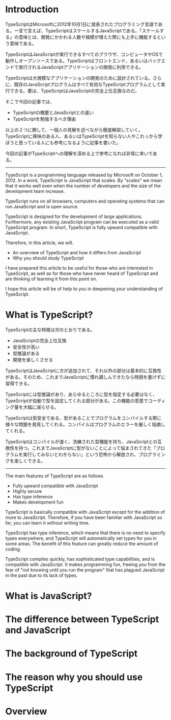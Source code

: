 # Introduction

TypeScriptはMicrosoftに2012年10月1日に発表されたプログラミング言語である。一言で言えば、TypeScriptはスケールするJavaScriptである。「スケールする」の意味とは、開発にかかわる人数や規模が増えた際にも上手に機能するという意味である。

TypeScriptはJavaScriptが実行できるすべてのブラウザ、コンピュータやOSで動作しオープンソースである。TypeScriptはフロントエンド、あるいはバックエンドで実行されるJavaScriptアプリケーションの開発に利用できる。

TypeScriptは大規模なアプリケーションの開発のために設計されている。さらに、既存のJavaScriptプログラムはすべて有効なTypeScriptプログラムとして実行できる。要は、TypeScriptはJavaScriptの完全上位互換なのだ。

そこで今回の記事では、

* TypeScriptの概要とJavaScriptとの違い
* TypeScriptを勉強するべき理由

以上の２つに関して、一個人の見解を述べながら徹底解説していく。TypeScriptに興味のある人、あるいはTypeScriptを知らない人やこれっから学ぼうと思っている人にも参考になるように記事を書いた。

今回の記事がTypeScriptへの理解を深める上で参考になれば非常に幸いである。

***

TypeScript is a programming language released by Microsoft on October 1, 2012. In a word, TypeScript is JavaScript that scales. By "scales" we mean that it works well even when the number of developers and the size of the development team increase.

TypeScript runs on all browsers, computers and operating systems that can run JavaScript and is open source.

TypeScript is designed for the development of large applications. Furthermore, any existing JavaScript program can be executed as a valid TypeScript program. In short, TypeScript is fully upward compatible with JavaScript.

Therefore, in this article, we will.

* An overview of TypeScript and how it differs from JavaScript
* Why you should study TypeScript

I have prepared this article to be useful for those who are interested in TypeScript, as well as for those who have never heard of TypeScript and are thinking of learning it from this point on.

I hope this article will be of help to you in deepening your understanding of TypeScript.

# What is TypeScript?

TypeScriptの主な特徴は次のとおりである。

* JavaScriptの完全上位互換
* 安全性が高い
* 型推論がある
* 開発を楽しくさせる

TypeScriptはJavaScriptに方が追加されて、それ以外の部分は基本的に互換性がある。そのため、これまでJavaScriptに慣れ親しんできたなら時間を書けずに習得できる。

TypeScriptには型推論があり、あらゆるところに型を指定する必要はなく、TypeScriptが自動で型を設定してくれる部分がある。この機能の恩恵でコーディング量を大幅に減らせる。

TypeScriptは型安全である、型があることでプログラムをコンパイルする際に様々な問題を発見してくれる。コンパイルはプログラムのエラーを厳しく指摘してくれる。

TypeScriptはコンパイルが速く、洗練された型機能を持ち、JavaScriptとの互換性を持つ。これまでJavaScriptに型がないことによって悩まされてきた「プログラムを実行してみないとわからない」という恐怖から解放され、プログラミングを楽しくできる。

***

The main features of TypeScript are as follows

* Fully upward compatible with JavaScript
* Highly secure
* Has type inference
* Makes development fun

TypeScript is basically compatible with JavaScript except for the addition of more to JavaScript. Therefore, if you have been familiar with JavaScript so far, you can learn it without writing time.

TypeScript has type inference, which means that there is no need to specify types everywhere, and TypeScript will automatically set types for you in some areas. The benefit of this feature can greatly reduce the amount of coding.

TypeScript compiles quickly, has sophisticated type capabilities, and is compatible with JavaScript. It makes programming fun, freeing you from the fear of "not knowing until you run the program" that has plagued JavaScript in the past due to its lack of types.


# What is JavaScript?


# The difference between TypeScript and JavaScript



# The background of TypeScript


# The reason why you should use TypeScript


# Overview
